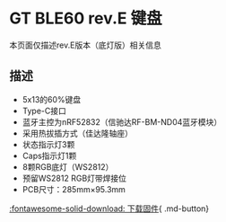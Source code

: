 GT BLE60 rev.E 键盘
=====================
本页面仅描述rev.E版本（底灯版）相关信息

## 描述

- 5x13的60%键盘
- Type-C接口
- 蓝牙主控为nRF52832（信驰达RF-BM-ND04蓝牙模块）
- 采用热拔插方式（佳达隆轴座）
- 状态指示灯3颗
- Caps指示灯1颗
- 8颗RGB底灯（WS2812）
- 预留WS2812 RGB灯带焊接位
- PCB尺寸：285mm×95.3mm

[:fontawesome-solid-download:  下载固件](http://glab.online/down/Glab3.0/){ .md-button}